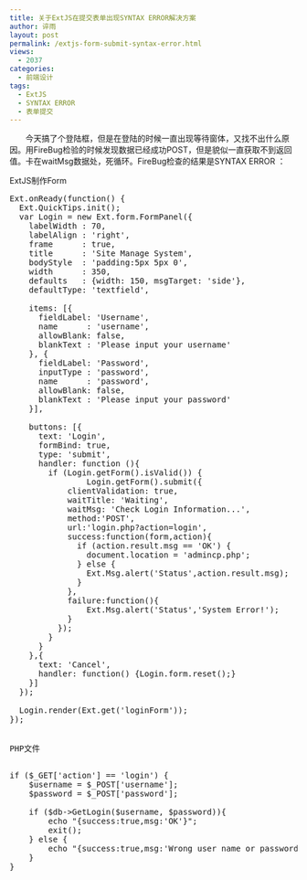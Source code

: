 ```yaml
---
title: 关于ExtJS在提交表单出现SYNTAX ERROR解决方案
author: 谇雨
layout: post
permalink: /extjs-form-submit-syntax-error.html
views:
  - 2037
categories:
  - 前端设计
tags:
  - ExtJS
  - SYNTAX ERROR
  - 表单提交
---
```

<p style="text-indent: 2em;">
  今天搞了个登陆框，但是在登陆的时候一直出现等待窗体，又找不出什么原因。用FireBug检验的时候发现数据已经成功POST，但是貌似一直获取不到返回值。卡在waitMsg数据处，死循环。FireBug检查的结果是SYNTAX ERROR ：<!--DOCTYPE html PUBLI&#8230;&#8230;&#8230;&#8230;
</p>

<p style="text-align: center;">
  <a href="http://crackedzone.com/blog/wp-content/uploads/2011/01/ExtJs-login.gif"><img class="size-full wp-image-366 aligncenter" title="ExtJs-login" src="http://crackedzone.com/blog/wp-content/uploads/2011/01/ExtJs-login.gif" alt="" width="452" height="266" border=0 /></a>
</p>

<p style="text-indent: 2em;">
  网上找了很多终于发现问题的根源。返回值的模式必须是这样的模式：<span style="color: #ff0000;">{success:true,&#8230;&#8230;}</span>,并且必须指定success返回true，才说明ExtJS调用成功,否则ExtJS卡住无法执行;如果没有这行代码即为报&#8221;SYNTAX ERROR:)&#8221;错.这其实应该算ExtJS的一个BUG吧，个人是这么认为的。同时返回值中还能有其他参数，如 <span style="color: #ff0000;">{success:true,msg:&#8217;OK&#8217;}</span>
</p>

<!--more-->

  
ExtJS制作Form

<pre class="lang:js decode:true " title="Extjs" >Ext.onReady(function() {
  Ext.QuickTips.init();
  var Login = new Ext.form.FormPanel({
    labelWidth : 70,
    labelAlign : 'right',
    frame      : true,
    title      : 'Site Manage System',
    bodyStyle  : 'padding:5px 5px 0',
    width      : 350,
    defaults   : {width: 150, msgTarget: 'side'},
    defaultType: 'textfield',
    
    items: [{
      fieldLabel: 'Username',
      name      : 'username',
      allowBlank: false,
      blankText : 'Please input your username'
    }, {
      fieldLabel: 'Password',
      inputType : 'password',
      name      : 'password',
      allowBlank: false,
      blankText : 'Please input your password'
    }],
    
    buttons: [{
      text: 'Login',
      formBind: true,
      type: 'submit',
      handler: function (){
        if (Login.getForm().isValid()) {
  				Login.getForm().submit({
            clientValidation: true,
            waitTitle: 'Waiting',
            waitMsg: 'Check Login Information...',
            method:'POST',
            url:'login.php?action=login',
            success:function(form,action){
              if (action.result.msg == 'OK') {
                document.location = 'admincp.php';
              } else {
                Ext.Msg.alert('Status',action.result.msg);
              }
            },
            failure:function(){
            	Ext.Msg.alert('Status','System Error!');
            }
          });
        }
      }
    },{
      text: 'Cancel',
      handler: function() {Login.form.reset();}
    }]
  });
  
  Login.render(Ext.get('loginForm'));
});


PHP文件

<pre class="lang:php decode:true " title="Extjs" >if ($_GET['action'] == 'login') {
	$username = $_POST['username'];
	$password = $_POST['password'];

	if ($db->GetLogin($username, $password)){
		echo "{success:true,msg:'OK'}";
		exit();
	} else {
		echo "{success:true,msg:'Wrong user name or password.'}";exit();
	}
}